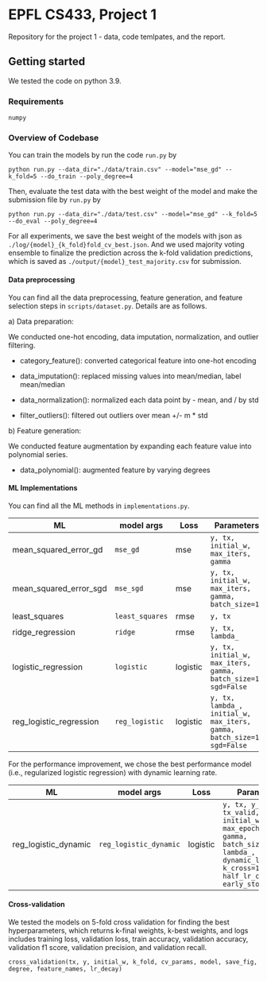 # EPFL CS433, Project 1

Repository for the project 1 - data, code temlpates, and the report.

## Getting started 

We tested the code on python 3.9. 

### Requirements

  ```
  numpy
  ```

### Overview of Codebase

You can train the models by run the code `run.py` by 

  ```
  python run.py --data_dir="./data/train.csv" --model="mse_gd" --k_fold=5 --do_train --poly_degree=4
  ```
  
Then, evaluate the test data with the best weight of the model and make the submission file by `run.py` by
  
   ```
   python run.py --data_dir="./data/test.csv" --model="mse_gd" --k_fold=5 --do_eval --poly_degree=4
   ```

For all experiments, we save the best weight of the models with json as `./log/{model}_{k_fold}fold_cv_best.json`. And we used majority voting ensemble to finalize the prediction across the k-fold validation predictions, which is saved as `./output/{model}_test_majority.csv` for submission. 


#### Data preprocessing

You can find all the data preprocessing, feature generation, and feature selection steps in `scripts/dataset.py`. Details are as follows.

a) Data preparation:

We conducted one-hot encoding, data imputation, normalization, and outlier filtering.

- category_feature(): converted categorical feature into one-hot encoding

- data_imputation(): replaced missing values into mean/median, label mean/median

- data_normalization(): normalized each data point by - mean, and / by std

- filter_outliers(): filtered out outliers over mean +/- m * std

b) Feature generation:

We conducted feature augmentation by expanding each feature value into polynomial series.

- data_polynomial(): augmented feature by varying degrees


#### ML Implementations

You can find all the ML methods in `implementations.py`.
 
| ML | model args          | Loss | Parameters |
|-----------|--------------------|-----------|-----------|
| mean_squared_error_gd | `mse_gd`  | mse | `y, tx, initial_w, max_iters, gamma`  | 
| mean_squared_error_sgd | `mse_sgd` | mse | `y, tx, initial_w, max_iters, gamma, batch_size=1`  |
| least_squares | `least_squares`     | rmse | `y, tx` |
| ridge_regression | `ridge`  | rmse | `y, tx, lambda_` |
| logistic_regression | `logistic`| logistic | `y, tx, initial_w, max_iters, gamma, batch_size=1, sgd=False` |
| reg_logistic_regression | `reg_logistic` | logistic | `y, tx, lambda_, initial_w, max_iters, gamma, batch_size=1, sgd=False` |

For the performance improvement, we chose the best performance model (i.e., regularized logistic regression) with dynamic learning rate.

| ML | model args          | Loss | Parameters |
|-----------|--------------------|-----------|-----------|
| reg_logistic_dynamic | `reg_logistic_dynamic` | logistic | `y, tx, y_valid, tx_valid, initial_w, max_epoch_iters, gamma, batch_size=1, lambda_, dynamic_lr=True, k_cross=10, half_lr_count=2, early_stop_count=4` |



#### Cross-validation
    
We tested the models on 5-fold cross validation for finding the best hyperparameters, which returns k-final weights, k-best weights, and logs includes training loss, validation loss, train accuracy, validation accuracy, validation f1 score, validation precision, and validation recall.

```
cross_validation(tx, y, initial_w, k_fold, cv_params, model, save_fig, degree, feature_names, lr_decay)
```

